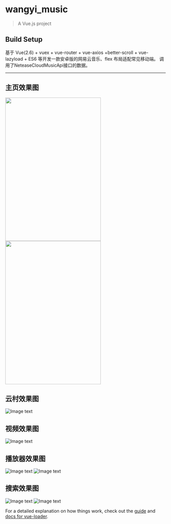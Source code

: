 # wangyi_music

> A Vue.js project

## Build Setup

基于 Vue(2.6) + vuex + vue-router + vue-axios +better-scroll + vue-lazyload + ES6 等开发一款安卓版的网易云音乐、flex 布局适配常见移动端。
调用了NeteaseCloudMusicApi接口的数据。

-------
## 主页效果图

<img src="https://github.com/zhan-hc/images/blob/master/img/wangyi_home.JPG" width = "300" height = "450" alt=""/>
<img src="https://github.com/zhan-hc/images/blob/master/img/wangyi_yuncun.JPG" width = "300" height = "450" alt=""/>

## 云村效果图

![Image text](https://github.com/zhan-hc/images/blob/master/img/wangyi_yuncun.JPG)

## 视频效果图

![Image text](https://github.com/zhan-hc/images/blob/master/img/wangyi_video.JPG)

## 播放器效果图

![Image text](https://github.com/zhan-hc/images/blob/master/img/wangyi_play.JPG)
![Image text](https://github.com/zhan-hc/images/blob/master/img/wangyi_lyric.JPG)

## 搜索效果图

![Image text](https://github.com/zhan-hc/images/blob/master/img/wangyi_search.JPG)
![Image text](https://github.com/zhan-hc/images/blob/master/img/wangyi_search_result.JPG)

For a detailed explanation on how things work, check out the [guide](http://vuejs-templates.github.io/webpack/) and [docs for vue-loader](http://vuejs.github.io/vue-loader).
